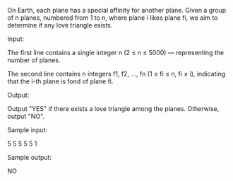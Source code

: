 On Earth, each plane has a special affinity for another plane. Given a group of n planes, numbered from 1 to n, where plane i likes plane fi, we aim to determine if any love triangle exists.

Input:

The first line contains a single integer n (2 ≤ n ≤ 5000) — representing the number of planes.

The second line contains n integers f1, f2, ..., fn (1 ≤ fi ≤ n, fi ≠ i), indicating that the i-th plane is fond of plane fi.

Output:

Output "YES" if there exists a love triangle among the planes. Otherwise, output "NO".

Sample input:

5
5 5 5 5 1

Sample output:

NO

